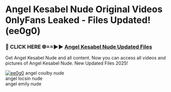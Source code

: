 # Angel Kesabel Nude Original Videos 0nlyFans Leaked - Files Updated! (ee0g0)

<h3>🔴 CLICK HERE 🌐==►► <a href="https://tinyurl.com/yrmya6cz" rel="nofollow">Angel Kesabel Nude Updated Files</a></h3>

Get Angel Kesabel Nude and all content. Now you can access all videos and pictures of Angel Kesabel Nude. New Updated Files 2025!

[![ee0g0](https://i.imgur.com/FMdXYCs.gif)](https://tinyurl.com/yrmya6cz)
angel coulby nude<br>
angel locsin nude<br>
angel emily nude